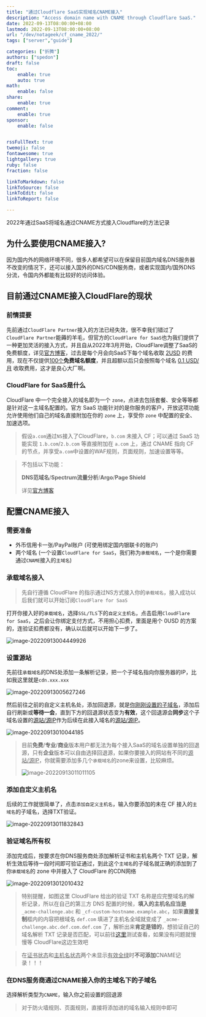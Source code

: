 ```yaml
---
title: "通过Cloudflare SaaS实现域名CNAME接入"
description: "Access domain name with CNAME through Cloudflare SaaS."
date: 2022-09-13T08:00:00+08:00
lastmod: 2022-09-13T08:00:00+08:00
url: "/dev/notageek/cf_cname_2022/"
tags: ["server","guide"]

categories: ["折腾"]
authors: ["spedon"]
draft: false
toc:
    enable: true
    auto: true
math:
    enable: false
share:
    enable: true
comment:
    enable: true
sponsor:
    enable: false


rssFullText: true
twemoji: false
fontawesome: true
lightgallery: true
ruby: false
fraction: false

linkToMarkdown: false
linkToSource: false
linkToEdit: false
linkToReport: false

---
```


2022年通过SaaS将域名通过CNAME方式接入Cloudflare的方法记录

<!--more-->

## 为什么要使用CNAME接入?

因为国内外的网络环境不同，很多人都希望可以在保留目前国内域名DNS服务器不改变的情况下，还可以接入国外的DNS/CDN服务商，或者实现国内/国外DNS分流，令国内外都能有比较好的访问体验。

## 目前通过CNAME接入CloudFlare的现状

### 前情提要

先前通过`CloudFlare Partner`接入的方法已经失效，很不幸我们错过了`CloudFlare Partner`能薅的羊毛，但官方的`CloudFlare for SaaS`也为我们提供了一种更加灵活的接入方式，并且自从2022年3月开始，CloudFlare调整了SaaS的免费额度，详见[官方博客](https://blog.cloudflare.com/zh-cn/waf-for-saas-zh-cn/)，过去是每个月会向SaaS下每个域名收取 <u>2USD</u> 的费用，现在不仅提供<u>100个</u>**免费域名额度**，并且超额以后只会按照每个域名 <u>0.1 USD/月</u> 收取费用，这才是良心大厂啊。

### CloudFlare for SaaS是什么

CloudFlare 中一个完全接入的域名即为一个 `zone`，点进去包括套餐、安全等等都是针对这一主域名配置的。官方 SaaS 功能针对的是你服务的客户，开放这项功能允许使用他们自己的域名直接附加在你的 `zone` 上，享受你 `zone` 中配置的安全、加速选项。

> 假设`a.com`通过`NS`接入了CloudFlare，`b.com` 未接入 CF；可以通过 SaaS 功能实现 `1.b.com`/`2.b.com` 等直接附加在 `a.com` 上，通过 CNAME 指向 CF 的节点，并享受`a.com`中设置的WAF规则，页面规则，加速设置等等。

> 不包括以下功能：
>
> **DNS范域名**/**Spectrum流量分析**/**Argo**/**Page Shield**
>
> 详见[官方博客](https://developers.cloudflare.com/cloudflare-for-saas/)

## 配置CNAME接入

### 需要准备

* 外币信用卡一张/PayPal账户 (可使用绑定国内银联卡的账户)
* 两个域名 (一个设置`CloudFlare for SaaS`，我们称为`承载域名`，一个是你需要通过`CNAME`接入的`主域名`)

### 承载域名接入

> 先自行遵循 CloudFlare 的指示通过NS方式接入你的`承载域名`，接入成功以后我们就可以开始订阅`CloudFlare for SaaS`

打开你接入好的`承载域名`，选择`SSL/TLS`下的`自定义主机名`，点击启用`CloudFlare for SaaS`，之后会让你绑定支付方式，不用担心扣费，里面是用个 0USD 的方案的，连验证扣费都没有，确认以后就可以开始下一步了。

![image-20220913004449926](https://img.sped0nwen.com/image/2022/09/13/t9rhq-0.webp "我的已经设置过了，就大概截个图展示一下位置")

### 设置源站

先前往`承载域名`的DNS处添加一条解析记录，把一个子域名指向你服务器的IP，比如我这里就是`cdn.xxx.xxx`

![image-20220913005627246](https://img.sped0nwen.com/image/2022/09/13/xiwb3-0.webp)

然后前往之前的自定义主机名处，添加回退源，就是<u>你刚刚设置的子域名</u>，添加后自行刷新或**等待一会**，直到下方的回退源状态变为**有效**，这个回退源会**同步**这个子域名设置的<u>源站/源IP</u>作为后续在此接入域名的<u>源站/源IP</u>。

![image-20220913010044185](https://img.sped0nwen.com/image/2022/09/13/1ntj2c-0.webp)

> 目前**免费**/**专业**/**商业**版本用户都无法为每个接入SaaS的域名设置单独的回退源，只有**企业**版本可以自由选择回退源，如果你要接入的网站有不同的<u>源站/源IP</u>，你就需要添加多几个`承载域名`的zone来设置，比较麻烦。
>
> ![image-20220913011011105](https://img.sped0nwen.com/image/2022/09/13/1tkkwg-0.webp)

### 添加自定义主机名

后续的工作就很简单了，点击`添加自定义主机名`，输入你要添加的未在 CF 接入的`主域名`的子域名，选择TXT验证。

![image-20220913011832843](https://img.sped0nwen.com/image/2022/09/13/1yh0qh-0.webp)

### 验证域名所有权

添加完成后，按要求在你DNS服务商处添加解析证书和主机名两个 TXT 记录，解析生效后等待一段时间即可验证通过，到此这个`主域名`的子域名就正确的添加到了你`承载域名`的 zone 中并接入了 CloudFlare 的CDN网络

![image-20220913012010432](https://img.sped0nwen.com/image/2022/09/13/1zj3kl-0.webp)

> 特别提醒，如图这里 CloudFlare 给出的验证 TXT 名称是应完整域名的解析记录，所以在自己的第三方 DNS 配置的时候，**填入的主机名应当是** `_acme-challenge.abc` 和 `_cf-custom-hostname.example.abc`，如果**直接复制**框内的内容把根域名 `def.com` 填进了主机名全域就变成了 `_acme-challenge.abc.def.com.def.com` 了，解析出来**肯定是错的**，想验证自己的域名解析 TXT 记录是否匹配，可以前往[这里](https://coding.tools/tw/nslookup)测试查看，如果没有问题就慢慢等 CloudFlare这边生效吧

> 在<u>证书状态</u>和<u>主机名状态</u>两个未显示<u>有效全绿</u>时**不可添加**CNAME记录！！！

### 在DNS服务商通过CNAME接入你的主域名下的子域名

选择解析类型为`CNAME`，输入你之前设置的回退源

> 对于防火墙规则、页面规则，直接将添加进的域名输入规则中即可
